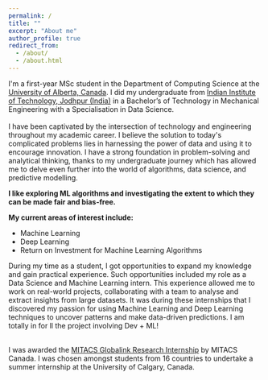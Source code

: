 ```yaml
---
permalink: /
title: ""
excerpt: "About me"
author_profile: true
redirect_from: 
  - /about/
  - /about.html
---
```

<div>
I'm a first-year MSc student in the Department of Computing Science at the <a href="https://www.ualberta.ca/en/index.html" target="_blank">University of Alberta, Canada</a>. I did my undergraduate from <a href="https://en.wikipedia.org/wiki/Indian_Institutes_of_Technology" target="_blank">Indian Institute of Technology, Jodhpur (India)</a> in a Bachelor’s of Technology in Mechanical Engineering with a Specialisation in Data Science.
<br/><br/>
I have been captivated by the intersection of technology and engineering throughout my academic career. I believe the solution to today's complicated problems lies in harnessing the power of data and using it to encourage innovation. I have a strong foundation in problem-solving and analytical thinking, thanks to my undergraduate journey which has allowed me to delve even further into the world of algorithms, data science, and predictive modelling.


<b>I like exploring ML algorithms and investigating the extent to which they can be made fair and bias-free.</b>

<b>My current areas of interest include:</b>
<ul>
<li>Machine Learning</li>
<li>Deep Learning</li>
<li>Return on Investment for Machine Learning Algorithms</li>
</ul>

During my time as a student, I got opportunities to expand my knowledge and gain practical experience. Such opportunities included my role as a Data Science and Machine Learning intern. This experience allowed me to work on real-world projects, collaborating with a team to analyse and extract insights from large datasets. It was during these internships that I discovered my passion for using Machine Learning and Deep Learning techniques to uncover patterns and make data-driven predictions. I am totally in for ll the project involving Dev + ML!
<br/><br/>

I was awarded the  <a href="https://www.mitacs.ca/en/programs/globalink/globalink-research-internship" target="_blank"> MITACS Globalink Research Internship</a> by MITACS Canada. I was chosen amongst students from 16 countries to undertake a summer internship at the University of Calgary, Canada.
<br/><br/>
  
  



</div>
